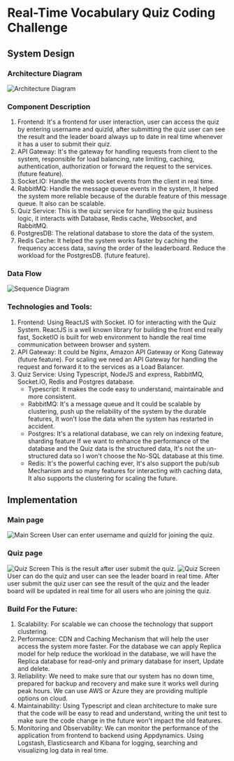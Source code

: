 # Real-Time Vocabulary Quiz Coding Challenge
## System Design
### Architecture Diagram
![Architecture Diagram](./docs/ArchitectureDiagram1.png)
### Component Description
1. Frontend: It's a frontend for user interaction, user can access the quiz by entering username and quizId, after submitting the quiz user can see the result and the leader board always up to date in real time whenever it has a user to submit their quiz.
2. API Gateway: It's the gateway for handling requests from client to the system, responsible for load balancing, rate limiting, caching, authentication, authorization or forward the request to the services. (future feature).
3. Socket.IO: Handle the web socket events from the client in real time.
4. RabbitMQ: Handle the message queue events in the system, It helped the system more reliable because of the durable feature of this message queue. It also can be scalable.
5. Quiz Service: This is the quiz service for handling the quiz business logic, it interacts with Database, Redis cache, Websocket, and RabbitMQ.
6. PostgresDB: The relational database to store the data of the system.
7. Redis Cache: It helped the system works faster by caching the frequency access data, saving the order of the leaderboard. Reduce the workload for the PostgresDB. (future feature).
### Data Flow
![Sequence Diagram](./docs/SequenceDiagram.png)
### Technologies and Tools:
1. Frontend: Using ReactJS with Socket. IO for interacting with the Quiz System. ReactJS is a well known library for building the front end really fast, SocketIO is built for web environment to handle the real time communication between browser and system.
2. API Gateway: It could be Nginx, Amazon API Gateway or Kong Gateway (future feature). For scaling we need an API Gateway for handling the request and forward it to the services as a Load Balancer.  
3. Quiz Service: Using Typescript, NodeJS and express, RabbitMQ, Socket.IO, Redis and Postgres database. 
   - Typescript: It makes the code easy to understand, maintainable and more consistent.
   - RabbitMQ: It's a message queue and It could be scalable by clustering, push up the reliability of the system by the durable features, It won't lose the data when the system has restarted in accident.
   - Postgres: It's a relational database, we can rely on indexing feature, sharding feature If we want to enhance the performance of the database and the Quiz data is the structured data, It's not the un-structured data so I won't choose the No-SQL database at this time.
   - Redis: It's the powerful caching ever, It's also support the pub/sub Mechanism and so many features for interacting with caching data, It also supports the clustering for scaling the future.

## Implementation
### Main page
![Main Screen](./docs/MainScreen.png)
User can enter username and quizId for joining the quiz.
### Quiz page
![Quiz Screen](./docs/QuizScreen1.png)
This is the result after user submit the quiz.
![Quiz Screen](./docs/QuizScreen2.png)
User can do the quiz and user can see the leader board in real time. After user submit the quiz user can see the result of the quiz and the leader board will be updated in real time for all users who are joining the quiz.
### Build For the Future:
1. Scalability: For scalable we can choose the technology that support clustering.
2. Performance: CDN and Caching Mechanism that will help the user access the system more faster. For the database we can apply Replica model for help reduce the workload in the database, we will have the Replica database for read-only and primary database for insert, Update and delete.
3. Reliability: We need to make sure that our system has no down time, prepared for backup and recovery and make sure it works well during peak hours. We can use AWS or Azure they are providing multiple options on cloud.
4. Maintainability: Using Typescript and clean architecture to make sure that the code will be easy to read and understand, writing the unit test to make sure the code change in the future won't impact the old features.  
5. Monitoring and Observability: We can monitor the performance of the application from frontend to backend using Appdynamics. Using Logstash, Elasticsearch and Kibana for logging, searching and visualizing log data in real time.


